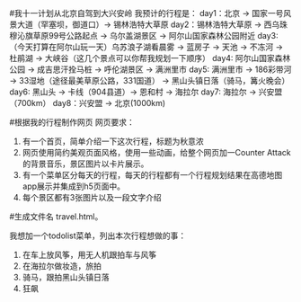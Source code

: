 #我十一计划从北京自驾到大兴安岭
我预计的行程是：
day1：北京 -> 国家一号风景大道（罕塞坝，御道口）-> 锡林浩特大草原
day2：锡林浩特大草原 -> 西乌珠穆沁旗草原99号公路起点 -> 乌尔盖湖景区 -> 阿尔山国家森林公园附近
day3:（今天打算在阿尔山玩一天）乌苏浪子湖看晨雾 -> 蓝房子 -> 天池 -> 不冻河 -> 杜鹃湖 -> 大峡谷（这几个景点可以你帮我规划一下顺序）
day4: 阿尔山国家森林公园 -> 成吉思汗拴马桩 -> 呼伦湖景区 -> 满洲里市
day5: 满洲里市 -> 186彩带河 -> 33湿地（途径最美草原公路，331国道） -> 黑山头镇日落（骑马，篝火晚会）
day6: 黑山头 -> 卡线（904县道）-> 恩和村 -> 海拉尔
day7: 海拉尔 -> 兴安盟（700km）
day8：兴安盟 -> 北京(1000km)

#根据我的行程制作网页
网页要求：
1. 有一个首页，简单介绍一下这次行程，标题为秋意浓
2. 网页使用简约美观页面风格，使用一些动画，给整个网页加一Counter Attack的背景音乐，景区图片以卡片展示。
3. 有一个菜单区分每天的行程，每天的行程都有一个行程规划结果在高德地图app展示并集成到h5页面中。
4. 每个景区都有3张图片以及一段文字介绍


#生成文件名 travel.html。

我想加一个todolist菜单，列出本次行程想做的事：
1. 在车上放风筝，用无人机跟拍车与风筝
2. 在海拉尔做妆造，旅拍
3. 骑马，跟拍黑山头镇日落
4. 狂飙